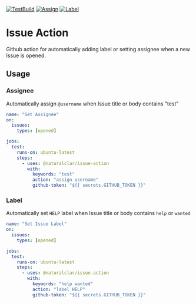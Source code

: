 [![TestBuild](https://github.com/Naturalclar/issue-action/workflows/test/badge.svg)](https://github.com/Naturalclar/issue-action) [![Assign](https://github.com/Naturalclar/issue-action/workflows/assign/badge.svg)](https://github.com/Naturalclar/issue-action) [![Label](https://github.com/Naturalclar/issue-action/workflows/label/badge.svg)](https://github.com/Naturalclar/issue-action)

# Issue Action

Github action for automatically adding label or setting assignee when a new Issue is opened.

## Usage

### Assignee

Automatically assign `@username` when Issue title or body contains "test"

```yaml
name: "Set Assignee"
on:
  issues:
    types: [opened]

jobs:
  test:
    runs-on: ubuntu-latest
    steps:
      - uses: @naturalclar/issue-action
        with:
          keywords: "test"
          action: "assign username"
          github-token: "${{ secrets.GITHUB_TOKEN }}"
```

### Label

Automatically set `HELP` label when Issue title or body contains `help` or `wanted`

```yaml
name: "Set Issue Label"
on:
  issues:
    types: [opened]

jobs:
  test:
    runs-on: ubuntu-latest
    steps:
      - uses: @naturalclar/issue-action
        with:
          keywords: "help wanted"
          action: "label HELP"
          github-token: "${{ secrets.GITHUB_TOKEN }}"
```
